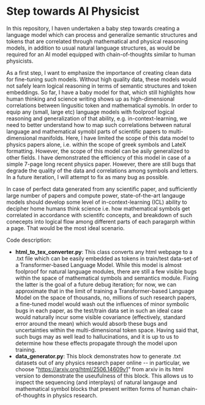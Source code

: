 # Step towards AI Physicist
In this repository, I haven undertaken a baby step towards creating a language model which can process and generalize semantic structures and tokens that are correlated through mathematical and physical reasoning models, in addition to usual natural language structures, as would be required for an AI model equipped with chain-of-thoughts similar to human physicists. 

As a first step, I want to emphasize the importance of creating clean data for fine-tuning such models. Without high quality data, these models would not safely learn logical reasoning in terms of semantic structures and token embeddings. So far, I have a baby model for that, which still highlights how human thinking and science writing shows up as high-dimensional correlations between lingusitic token and mathematical symobls. In order to equip any (small, large etc) language models with foolproof logical reasoning and generalization of that ability, e.g. in-context-learning, we need to better understand how to map such correlations between natural language and mathematical symobl parts of scientific papers to multi-dimensional manifolds. Here, I have limited the scope of this data model to physics papers alone, i.e. within the scope of greek symbols and LateX formatting. However, the scope of this model can be asily generalized to other fields. I have demonstrated the efficiency of this model in case of a simple 7-page long recent physics paper. However, there are still bugs that degrade the quality of the data and correlations among symbols and letters. In a future iteration, I will attempt to fix as many bug as possible. 

In case of perfect data generated from any scientific paper, and sufficiently large number of papers and compute power, state-of-the-art langauge models should develop some level of in-context-learning (ICL) ability to decipher home humans think science i.e. how mathematical symbols get correlated in accordance with scientifc concepts, and breakdown of such conecepts into logical flow among different parts of each paragarph within a page. That would be the most ideal scenario. 

Code description:
- **html_to_tex_converter.py**: This class converts any html webpage to a .txt file which can be easily embedded as tokens in train/test data-set of a Transformer-based Language Model. While this model is almost foolproof for natural language modules, there are still a few visible bugs within the space of mathematical symbols and semantics module. Fixing the latter is the goal of a future debug iteration; for now, we can approximate that in the limit of training a Transformer-based Language Model on the space of thousands, no, millions of such research papers, a fine-tuned model would wash out the influences of minor symbolic bugs in each paper, as the test/train data set in such an ideal case would naturally incur some visible covariance (effectively, standard error around the mean) which would absorb these bugs and uncertainties within the multi-dimensional token space. Having said that, such bugs may as well lead to hallucinations, and it is up to us to determine how these effects propagate through the model upon training.
- **data_generator.py**: This block demonstrates how to generate .txt datasets out of any physics research paper online -- in particular, we choose "https://arxiv.org/html/2506.14609v1" from arxiv in its html version to demonstrate the useufulness of this block. This allows us to inspect the sequencing (and interplays) of natural langauge and mathematical symbol blocks that present written forms of human chain-of-thoughts in physics research. 
